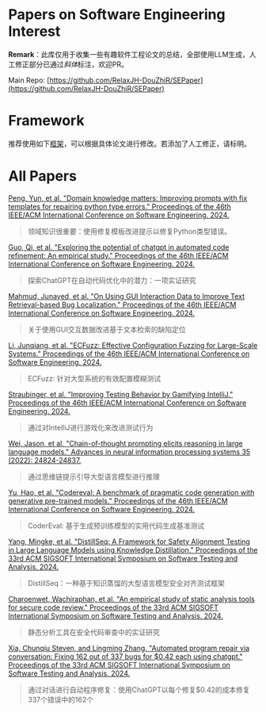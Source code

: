 # Papers on Software Engineering Interest

**Remark**：此库仅用于收集一些有趣软件工程论文的总结，全部使用LLM生成，人工修正部分已通过*斜体*标注，欢迎PR。

Main Repo: [https://github.com/RelaxJH-DouZhiR/SEPaper](https://github.com/RelaxJH-DouZhiR/SEPaper)

# Framework

推荐使用如下[框架](Framework.md)，可以根据具体论文进行修改。若添加了人工修正，请标明。

# All Papers

[Peng, Yun, et al. "Domain knowledge matters: Improving prompts with fix templates for repairing python type errors." Proceedings of the 46th IEEE/ACM International Conference on Software Engineering. 2024.](paper/10.1145-3597503.3608132.md)
>领域知识很重要：使用修复模板改进提示以修复Python类型错误。

[Guo, Qi, et al. "Exploring the potential of chatgpt in automated code refinement: An empirical study." Proceedings of the 46th IEEE/ACM International Conference on Software Engineering. 2024.](paper/10.1145-3597503.3623306.md)
>探索ChatGPT在自动代码优化中的潜力：一项实证研究

[Mahmud, Junayed, et al. "On Using GUI Interaction Data to Improve Text Retrieval-based Bug Localization." Proceedings of the 46th IEEE/ACM International Conference on Software Engineering. 2024.](paper/10.1145-3597503.3608139.md)
>关于使用GUI交互数据改进基于文本检索的缺陷定位

[Li, Junqiang, et al. "ECFuzz: Effective Configuration Fuzzing for Large-Scale Systems." Proceedings of the 46th IEEE/ACM International Conference on Software Engineering. 2024.](paper/10.1145-3597503.3623315.md)
>ECFuzz: 针对大型系统的有效配置模糊测试

[Straubinger, et al. "Improving Testing Behavior by Gamifying IntelliJ." Proceedings of the 46th IEEE/ACM International Conference on Software Engineering. 2024.](paper/10.1145-3597503.3623339.md)
> 通过对IntelliJ进行游戏化来改进测试行为

[Wei, Jason, et al. "Chain-of-thought prompting elicits reasoning in large language models." Advances in neural information processing systems 35 (2022): 24824-24837.](paper/Chain-of-Thought%20Prompting%20Elicits%20Reasoning%20in%20Large%20Language%20Models.md)
> 通过思维链提示引导大型语言模型进行推理

[Yu, Hao, et al. "Codereval: A benchmark of pragmatic code generation with generative pre-trained models." Proceedings of the 46th IEEE/ACM International Conference on Software Engineering. 2024.](paper/10.1145-3597503.3623316.md)
>CoderEval: 基于生成预训练模型的实用代码生成基准测试

[Yang, Mingke, et al. "DistillSeq: A Framework for Safety Alignment Testing in Large Language Models using Knowledge Distillation." Proceedings of the 33rd ACM SIGSOFT International Symposium on Software Testing and Analysis. 2024.](paper/10.1145-3650212.3680304.md)
> DistillSeq：一种基于知识蒸馏的大型语言模型安全对齐测试框架

[Charoenwet, Wachiraphan, et al. "An empirical study of static analysis tools for secure code review." Proceedings of the 33rd ACM SIGSOFT International Symposium on Software Testing and Analysis. 2024.](paper/10.1145-3650212.3680313.md)
> 静态分析工具在安全代码审查中的实证研究

[Xia, Chunqiu Steven, and Lingming Zhang. "Automated program repair via conversation: Fixing 162 out of 337 bugs for $0.42 each using chatgpt." Proceedings of the 33rd ACM SIGSOFT International Symposium on Software Testing and Analysis. 2024.](paper/10.1145-3650212.3680323.md)
> 通过对话进行自动程序修复：使用ChatGPT以每个修复$0.42的成本修复337个错误中的162个